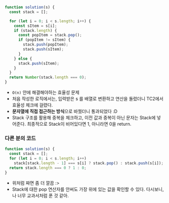 ```js
function solution(s) {
  const stack = [];

  for (let i = 0; i < s.length; i++) {
    const sItem = s[i];
    if (stack.length) {
      const popItem = stack.pop();
      if (popItem != sItem) {
        stack.push(popItem);
        stack.push(sItem);
      }
    } else {
      stack.push(sItem);
    }
  }
  return Number(stack.length === 0);
}
```

- `O(n)` 안에 해결해야하는 효율성 문제
- 처음 작성한 로직에서는, 입력받은 s 를 배열로 변환하고 연산을 돌렸더니 TC2에서 효율성 체크에 걸렸다.
- **문자열에 직접 접근하는 방식**으로 바꿨더니 통과되었다 :D
- Stack 구조를 활용해 중복을 체크하고, 이전 값과 중복이 아닌 문자는 Stack에 넣어준다. 최종적으로 Stack이 비어있다면 1, 아니라면 0을 return.

### 다른 분의 코드

```js
function solution(s) {
  const stack = [];
  for (let i = 0; i < s.length; i++)
    stack[stack.length - 1] === s[i] ? stack.pop() : stack.push(s[i]);
  return stack.length === 0 ? 1 : 0;
}
```

- 위처럼 짜면 좀 더 깔끔 :>
- Stack에 대한 pop 연산자를 안써도 가장 위에 있는 값을 확인할 수 있다. 다시보니, 나 너무 교과서처럼 푼 것 같아.
